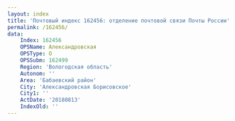```yaml
---
layout: index
title: 'Почтовый индекс 162456: отделение почтовой связи Почты России'
permalink: /162456/
data:
    Index: 162456
    OPSName: Александровская
    OPSType: О
    OPSSubm: 162499
    Region: 'Вологодская область'
    Autonom: ''
    Area: 'Бабаевский район'
    City: 'Александровская Борисовское'
    City1: ''
    ActDate: '20180813'
    IndexOld: ''
---
```

